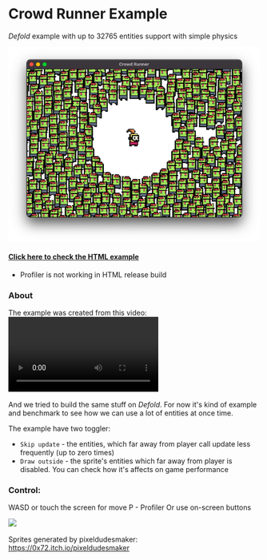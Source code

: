 # Crowd Runner Example
_Defold_ example with up to 32765 entities support with simple physics

![](media/banner.png)

#### [Click here to check the HTML example](https://insality.github.io/crowd-runner-defold/)
- Profiler is not working in HTML release build


### About
The example was created from this video:
![](media/ref_video.mp4)

And we tried to build the same stuff on _Defold_. For now it's kind of example and benchmark to see how we can use a lot of entities at once time.

The example have two toggler:
- `Skip update` - the entities, which far away from player call update less frequently (up to zero times)
- `Draw outside` - the sprite's entities which far away from player is disabled. You can check how it's affects on game performance


### Control:
WASD or touch the screen for move
P - Profiler
Or use on-screen buttons


![](media/game.gif)


Sprites generated by pixeldudesmaker: https://0x72.itch.io/pixeldudesmaker
